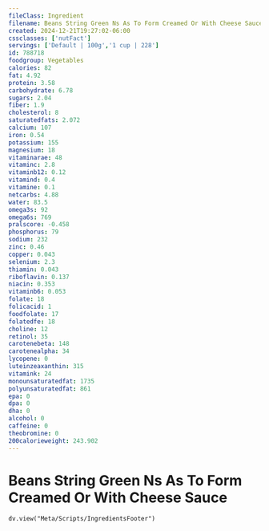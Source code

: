 ```yaml
---
fileClass: Ingredient
filename: Beans String Green Ns As To Form Creamed Or With Cheese Sauce
created: 2024-12-21T19:27:02-06:00
cssclasses: ['nutFact']
servings: ['Default | 100g','1 cup | 228']
id: 788718
foodgroup: Vegetables
calories: 82
fat: 4.92
protein: 3.58
carbohydrate: 6.78
sugars: 2.04
fiber: 1.9
cholesterol: 8
saturatedfats: 2.072
calcium: 107
iron: 0.54
potassium: 155
magnesium: 18
vitaminarae: 48
vitaminc: 2.8
vitaminb12: 0.12
vitamind: 0.4
vitamine: 0.1
netcarbs: 4.88
water: 83.5
omega3s: 92
omega6s: 769
pralscore: -0.458
phosphorus: 79
sodium: 232
zinc: 0.46
copper: 0.043
selenium: 2.3
thiamin: 0.043
riboflavin: 0.137
niacin: 0.353
vitaminb6: 0.053
folate: 18
folicacid: 1
foodfolate: 17
folatedfe: 18
choline: 12
retinol: 35
carotenebeta: 148
carotenealpha: 34
lycopene: 0
luteinzeaxanthin: 315
vitamink: 24
monounsaturatedfat: 1735
polyunsaturatedfat: 861
epa: 0
dpa: 0
dha: 0
alcohol: 0
caffeine: 0
theobromine: 0
200calorieweight: 243.902
---
```


# Beans String Green Ns As To Form Creamed Or With Cheese Sauce

```dataviewjs
dv.view("Meta/Scripts/IngredientsFooter")
```